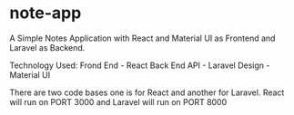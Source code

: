 # note-app
A Simple Notes Application with React and Material UI as Frontend and Laravel as Backend.

Technology Used:
Frond End - React 
Back End API - Laravel 
Design - Material UI

There are two code bases one is for React and another for Laravel.
React will run on PORT 3000 and Laravel will run on PORT 8000

